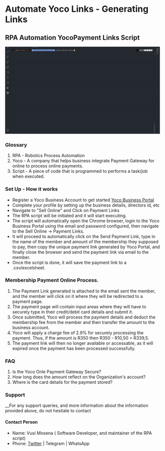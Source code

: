 # Automate Yoco Links - Generating Links

## RPA Automation YocoPayment Links Script

![rpa_recording.gif](rpa_recording.gif)

### Glossary

1. RPA - Robotics Process Automation
2. Yoco - A company that helps business integrate Payment Gateway for online to process online payments.
3. Script - A piece of code that is programmed to performs a task/job when executed.


### Set Up - How it works

- Register a Yoco Business Account to get started [Yoco Business Portal](https://www.yoco.com/za/yoco-link/)
- Complete your profile by setting up the business details, directors id, etc
- Navigate to "Sell Online" and Click on Payment Links
- The RPA script will be initiated and it will start executing.
- The script will automatically open the Chrome browser, login to the Yoco Business Portal using the email and password configured,
then navigate to the Sell Online -> Payment Links.
- It will proceed to automatically click on the Send Payment Link, type in the name of the member and amount of the membership they supposed to pay,
then copy the unique payment link generated by Yoco Portal, and finally close the browser and send the payment link via email to the member.
- Once the script is done, it will save the payment link to a .csv/excelsheet.


### Membership Payment Online Process.

1. The Payment Link generated is attached to the email sent the member, and the member will click on it where they will be redirected to a payment page.
2. The payment page will contain input areas where they will have to securely type in their credit/debit card details and submit it.
3. Once submitted, Yoco will process the payment details and deduct the membership fee from the member and then transfer the amount to the business account.
4. Yoco will apply a charge fee of 2.9% for securely processing the payment. Thus, if the amount is R350 then R350 - R10,50 = R339,5.
5. The payment link will then no longer available or accessable, as it will expired once the payment has been processed successfully.

### FAQ

1. Is the Yoco Onle Payment Gateway Secure?
2. How long does the amount reflect on the Organization's account?
3. Where is the card details for the payment stored?


### Support
__For any support queries, and more information about the information provided above, do not hesitate to contact

#### Contact Person
- Name: Vusi Mosena ( Software Developer, and maintainer of the RPA script)
- Phone: [Twitter](https://twitter.com/wokeupthehouse) | Telegram | WhatsApp


